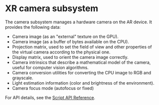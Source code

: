 # XR camera subsystem

The camera subsystem manages a hardware camera on the AR device. It provides the following data:

- Camera image (as an "external" texture on the GPU).
- Camera image (as a buffer of bytes available on the CPU).
- Projection matrix, used to set the field of view and other properties of the virtual camera according to the physical one.
- Display matrix, used to orient the camera image correctly.
- Camera intrinsics that describe a mathematical model of the camera, useful for computer vision algorithms.
- Camera conversion utilities for converting the CPU image to RGB and grayscale.
- Light estimation information (color and brightness of the environment).
- Camera focus mode (autofocus or fixed)

For API details, see the [Script API Reference](../api/UnityEngine.XR.ARSubsystems.XRCameraSubsystem.html).
